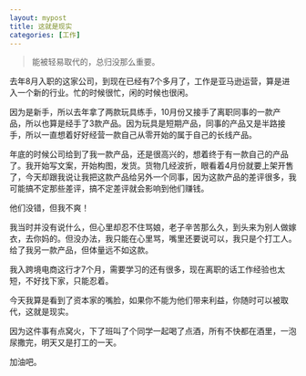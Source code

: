 ```yaml
---
layout: mypost
title: 这就是现实
categories: [工作]
---
```


> 能被轻易取代的，总归没那么重要。



去年8月入职的这家公司，到现在已经有7个多月了，工作是亚马逊运营，算是进入一个新的行业。忙的时候很忙，闲的时候也很闲。



因为是新手，所以去年拿了两款玩具练手，10月份又接手了离职同事的一款产品，所以也算是经手了3款产品。因为玩具是短期产品，同事的产品又是半路接手，所以一直想着好好经营一款自己从零开始的属于自己的长线产品。



年底的时候公司给到了我一款产品，还是很高兴的，想着终于有一款自己的产品了。我开始写文案，开始构图，发货。货物几经波折，眼看着4月份就要上架开售了，今天却跟我说让我把这款产品给另外一个同事，因为这款产品的差评很多，我可能搞不定那些差评，搞不定差评就会影响到他们赚钱。


他们没错，但我不爽！



我当时并没有说什么，但心里却忍不住骂娘，老子辛苦那么久，到头来为别人做嫁衣，去你妈的。但没办法，我只能在心里骂，嘴里还要说可以，我只是个打工人。给了我另一款产品，但体量远不如这款。



我入跨境电商这行才7个月，需要学习的还有很多，现在离职的话工作经验也太短，不好找下家，只能忍着。



今天我算是看到了资本家的嘴脸，如果你不能为他们带来利益，你随时可以被取代，这就是现实。


因为这件事有点窝火，下了班叫了个同学一起喝了点酒，所有不快都在酒里，一泡尿撒完，明天又是打工的一天。


加油吧。

